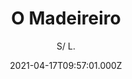 ---
id: 'e9bcb6e8-ea1c-4245-8465-5707dba95da5'
type: 'movie' # Filme, Série, Anime
title: "O Madeireiro"
synopsis: ["Laura (Bianca Rinaldi) é uma escritora casada que conhece Júlio (Petrônio Gontijo). Eles se apaixonam, mas ela resiste às investidas do artista e se mantém fiel ao marido. Através de cartas os dois manifestam seus sentimentos e desejos mais íntimos. Com a morte do marido (Léo Wainer) de Laura, Júlio perde o interesse na escritora.",
]
originalTitle: "O Madeireiro"
date: '2021-04-17T09:57:01.000Z'
update: '2021-04-17T09:57:01.000Z'
releaseDate: '2011-07-14T03:00:00.000Z'
imdb:
  rating: '6.0' # 8.5
  id: '' # tt0470752
duration: '44 Min'
trailer:
  urls: [
    '2PEotK2DuhM',
  ]
tags: ['1080p']
genre: ['Comédia', 'Romance'] #
quality: 'WEB-DL' # BluRay, WEB-DL, HDTV, WEB-DL4K, WEB-DLe
format: 'MKV' # MKV, MP4, TS
audio: 'Português' # Dublado, Legendado, Dual Audio, Dub & Leg
subtitle: 'S/ L.' # Português, inglês,
size: '954 MB' # 4.8 GB
audioQuality: 10
videoQuality: 10
directors: []
#  - name: 'Lana Wachowski'
#    image: ''
#  - name: 'Lilly Wachowski'
#    image: ''
cast: []
#  - name: 'Keanu Reeves'
#    image: ''
#    characterName: 'Neo'
writers: []
#  - name: ''
#    image: ''
maturityRating:
  age: '' # L , 10, 12, 14, 16, 18
  topics: [''] # Violence, Illegal drugs, Inappropriate Language, Legal Drugs, Sexual Content, Extreme Violence
###########################################
download:
  
  - url: 'magnet:?xt=urn:btih:cb2bf21cf4b041e32460110abf61cfeb0c0ee35a&dn=The.Lumberman.2011.PORTUGUESE.1080p.WEBRip.x264-VXT&tr=http%3A%2F%2Ftracker.trackerfix.com%3A80%2Fannounce&tr=udp%3A%2F%2F9.rarbg.me%3A2880&tr=udp%3A%2F%2F9.rarbg.to%3A2960'
    resolution: '1080p' # 720p, 1080p, 4K,
    audio: 'Dual Áudio' # Dublado, Legendado, Dual Audio
    size: '' # 4.8 GB
    quality: '' # BluRay, WEB-DL
    format: '' # MKV
images:
  cover: '/assets/movies/o-madeireiro.jpg'
  background: '/assets/movies/'
---